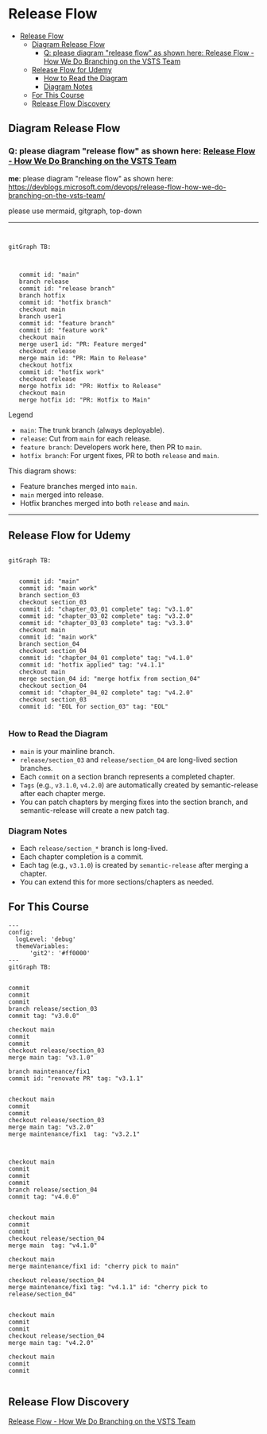 # Release Flow

<!-- markdownlint-disable -->
<!--ts-->
* [Release Flow](#release-flow)
   * [Diagram Release Flow](#diagram-release-flow)
      * [Q: please diagram "release flow" as shown here: <a href="https://devblogs.microsoft.com/devops/release-flow-how-we-do-branching-on-the-vsts-team/" rel="nofollow">Release Flow - How We Do Branching on the VSTS Team</a>](https://devblogs.microsoft.com/devops/release-flow-how-we-do-branching-on-the-vsts-team/)
   * [Release Flow for Udemy](#release-flow-for-udemy)
      * [How to Read the Diagram](#how-to-read-the-diagram)
      * [Diagram Notes](#diagram-notes)
   * [For This Course](#for-this-course)
   * [Release Flow Discovery](#release-flow-discovery)
<!--te-->
<!-- markdownlint-enable  -->

## Diagram Release Flow

### Q: please diagram "release flow" as shown here: [Release Flow - How We Do Branching on the VSTS Team](https://devblogs.microsoft.com/devops/release-flow-how-we-do-branching-on-the-vsts-team/)

**me**:
please diagram "release flow" as shown here: <https://devblogs.microsoft.com/devops/release-flow-how-we-do-branching-on-the-vsts-team/>

please use mermaid, gitgraph, top-down

---

```mermaid


gitGraph TB:

 

   commit id: "main"
   branch release
   commit id: "release branch"
   branch hotfix
   commit id: "hotfix branch"
   checkout main
   branch user1
   commit id: "feature branch"
   commit id: "feature work"
   checkout main
   merge user1 id: "PR: Feature merged"
   checkout release
   merge main id: "PR: Main to Release"
   checkout hotfix
   commit id: "hotfix work"
   checkout release
   merge hotfix id: "PR: Hotfix to Release"
   checkout main
   merge hotfix id: "PR: Hotfix to Main"

   ```

Legend

* `main`: The trunk branch (always deployable).
* `release`: Cut from `main` for each release.
* `feature branch`: Developers work here, then PR to `main`.
* `hotfix branch`: For urgent fixes, PR to both `release` and `main`.

This diagram shows:

* Feature branches merged into `main`.
* `main` merged into release.
* Hotfix branches merged into both `release` and `main`.

---

## Release Flow for Udemy

```mermaid

gitGraph TB:


   commit id: "main"
   commit id: "main work"
   branch section_03
   checkout section_03
   commit id: "chapter_03_01 complete" tag: "v3.1.0"
   commit id: "chapter_03_02 complete" tag: "v3.2.0"
   commit id: "chapter_03_03 complete" tag: "v3.3.0"
   checkout main
   commit id: "main work"
   branch section_04
   checkout section_04
   commit id: "chapter_04_01 complete" tag: "v4.1.0"
   commit id: "hotfix applied" tag: "v4.1.1"
   checkout main
   merge section_04 id: "merge hotfix from section_04"
   checkout section_04
   commit id: "chapter_04_02 complete" tag: "v4.2.0"
   checkout section_03
   commit id: "EOL for section_03" tag: "EOL"


```

### How to Read the Diagram

* `main` is your mainline branch.
* `release/section_03` and `release/section_04` are long-lived section branches.
* Each `commit` on a section branch represents a completed chapter.
* `Tags` (e.g., `v3.1.0`, `v4.2.0`) are automatically created by
semantic-release after each chapter merge.
* You can patch chapters by merging fixes into the section branch, and
semantic-release will create a new patch tag.

### Diagram Notes

* Each `release/section_*` branch is long-lived.
* Each chapter completion is a commit.
* Each tag (e.g., `v3.1.0`) is created by `semantic-release` after merging a chapter.
* You can extend this for more sections/chapters as needed.



## For This Course

```mermaid
---
config:
  logLevel: 'debug'
  themeVariables:
      'git2': '#ff0000'
---
gitGraph TB:


commit
commit
commit
branch release/section_03
commit tag: "v3.0.0"

checkout main
commit
commit
checkout release/section_03
merge main tag: "v3.1.0"

branch maintenance/fix1
commit id: "renovate PR" tag: "v3.1.1"


checkout main
commit
commit
checkout release/section_03
merge main tag: "v3.2.0" 
merge maintenance/fix1  tag: "v3.2.1"



checkout main
commit
commit
commit
branch release/section_04
commit tag: "v4.0.0"


checkout main
commit
commit
checkout release/section_04
merge main  tag: "v4.1.0" 

checkout main
merge maintenance/fix1 id: "cherry pick to main" 

checkout release/section_04
merge maintenance/fix1 tag: "v4.1.1" id: "cherry pick to release/section_04"


checkout main
commit
commit
checkout release/section_04
merge main tag: "v4.2.0" 

checkout main
commit
commit


```



## Release Flow Discovery

[Release Flow - How We Do Branching on the VSTS Team](https://devblogs.microsoft.com/devops/release-flow-how-we-do-branching-on-the-vsts-team/)